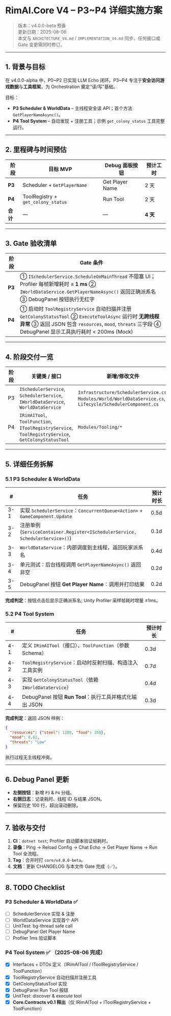 # RimAI.Core V4 – P3~P4 详细实施方案

> 版本：v4.0.0-beta 预备  
> 更新日期：2025-08-06  
> 本文与 `ARCHITECTURE_V4.md` / `IMPLEMENTATION_V4.md` 同步，任何接口或 Gate 变更需同时修订。

---

## 1. 背景与目标

在 v4.0.0-alpha 中，P0~P2 已实现 LLM Echo 闭环。P3~P4 专注于**安全访问游戏数据**与**工具框架**，为 Orchestration 奠定“读/写”基础。

目标：
* **P3 Scheduler & WorldData** – 主线程安全读 API；首个方法 `GetPlayerNameAsync()`。
* **P4 Tool System** – 自动发现 + 注册工具；示例 `get_colony_status` 工具完整运行。

---

## 2. 里程碑与时间预估

| 阶段 | 目标 MVP | Debug 面板按钮 | 预计工时 |
|------|----------|----------------|----------|
| **P3** | Scheduler + `GetPlayerName` | Get Player Name | 2 天 |
| **P4** | ToolRegistry + `get_colony_status` | Run Tool | 2 天 |
| **合计** | — | — | **4 天** |

---

## 3. Gate 验收清单

| 阶段 | Gate 条件 |
|------|-----------|
| **P3** | ① `ISchedulerService.ScheduleOnMainThread` 不阻塞 UI；Profiler 每帧新增耗时 ≤ **1 ms** ② `IWorldDataService.GetPlayerNameAsync()` 返回正确派系名 ③ DebugPanel 按钮执行无红字 |
| **P4** | ① 启动时 `ToolRegistryService` 自动扫描并注册 `GetColonyStatusTool` ② `ExecuteToolAsync` 运行时 **无跨线程异常** ③ 返回 JSON 包含 `resources`, `mood`, `threats` 三字段 ④ DebugPanel 显示工具执行耗时 < 200ms (Mock) |

---

## 4. 阶段交付一览

| 阶段 | 关键类 / 接口 | 新增/修改文件 | DebugPanel 变更 |
|------|---------------|--------------|----------------|
| P3 | `ISchedulerService`, `SchedulerService`, `IWorldDataService`, `WorldDataService` | `Infrastructure/SchedulerService.cs`, `Modules/World/WorldDataService.cs`, `Lifecycle/SchedulerComponent.cs` | + Get Player Name |
| P4 | `IRimAITool`, `ToolFunction`, `IToolRegistryService`, `ToolRegistryService`, `GetColonyStatusTool` | `Modules/Tooling/*` | + Run Tool |

---

## 5. 详细任务拆解

### 5.1 P3 Scheduler & WorldData
| # | 任务 | 预计时长 |
|---|------|----------|
| 3-1 | 实现 `SchedulerService`：`ConcurrentQueue<Action>` + `GameComponent.Update` | 0.5d |
| 3-2 | 注册单例 (`ServiceContainer.Register<ISchedulerService, SchedulerService>()`) | 0.1d |
| 3-3 | `WorldDataService`：内部调度到主线程，返回玩家派系名 | 0.4d |
| 3-4 | 单元测试：后台线程调用 `GetPlayerNameAsync()` 返回非空 | 0.2d |
| 3-5 | DebugPanel 按钮 **Get Player Name**：调用并打印结果 | 0.2d |

**完成判定**：按钮点击后显示正确派系名; Unity Profiler 采样帧耗时增量 ≤1ms。

### 5.2 P4 Tool System
| # | 任务 | 预计时长 |
|---|------|----------|
| 4-1 | 定义 `IRimAITool`（接口）、`ToolFunction`（参数 Schema） | 0.3d |
| 4-2 | `ToolRegistryService`：启动时反射扫描、构造注入工具实例 | 0.7d |
| 4-3 | 实现 `GetColonyStatusTool`（依赖 `IWorldDataService`） | 0.4d |
| 4-4 | DebugPanel 按钮 **Run Tool**：执行工具并格式化输出 JSON | 0.3d |

**完成判定**：返回 JSON 样例：
```json
{
  "resources": {"steel": 1200, "food": 350},
  "mood": 0.82,
  "threats": "Low"
}
```
执行过程无主线程冲突。

---

## 6. Debug Panel 更新
* **左侧按钮**：新增 `P3` & `P4` 分组。  
* **右侧日志**：记录耗时、线程 ID 与结果 JSON。  
* 保留历史 100 行，超出滚动删除。

---

## 7. 验收与交付

1. **CI**：`dotnet test`; Profiler 自动脚本验证帧耗时。  
2. **录像**：Ping → Reload Config → Chat Echo → Get Player Name → Run Tool 全流程。  
3. **Tag**：合并时打 `core/v4.0.0-beta`。  
4. **文档**：更新 CHANGELOG 与本文件 Gate 完成（✅）。

---

## 8. TODO Checklist

### P3 Scheduler & WorldData  ✅
- [ ] SchedulerService 实现 & 注册
- [ ] WorldDataService 实现首个 API
- [ ] UnitTest: bg-thread safe call
- [ ] DebugPanel Get Player Name
- [ ] Profiler 1ms 验证脚本

### P4 Tool System  ✅ （2025-08-06 完成）
- [x] Interfaces + DTOs 定义（IRimAITool / IToolRegistryService / ToolFunction）
- [x] ToolRegistryService 自动扫描并注册工具
- [x] GetColonyStatusTool 实现
- [x] DebugPanel Run Tool 按钮
- [x] UnitTest: discover & execute tool
- [x] **Core.Contracts v0.1 释出**（仅 IRimAITool + IToolRegistryService + ToolFunction）
